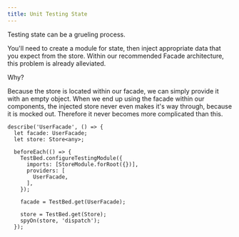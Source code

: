 ```yaml
---
title: Unit Testing State
---
```


Testing state can be a grueling process.

You'll need to create a module for state, then inject appropriate data
that you expect from the store. Within our recommended Facade
architecture, this problem is already alleviated.

Why?

Because the store is located within our facade, we can simply provide it
with an empty object. When we end up using the facade within our
components, the injected store never even makes it's way through,
because it is mocked out. Therefore it never becomes more complicated
than this.

    describe('UserFacade', () => {
      let facade: UserFacade;
      let store: Store<any>;

      beforeEach(() => {
        TestBed.configureTestingModule({
          imports: [StoreModule.forRoot({})],
          providers: [
            UserFacade,
          ],
        });

        facade = TestBed.get(UserFacade);

        store = TestBed.get(Store);
        spyOn(store, 'dispatch');
      });
